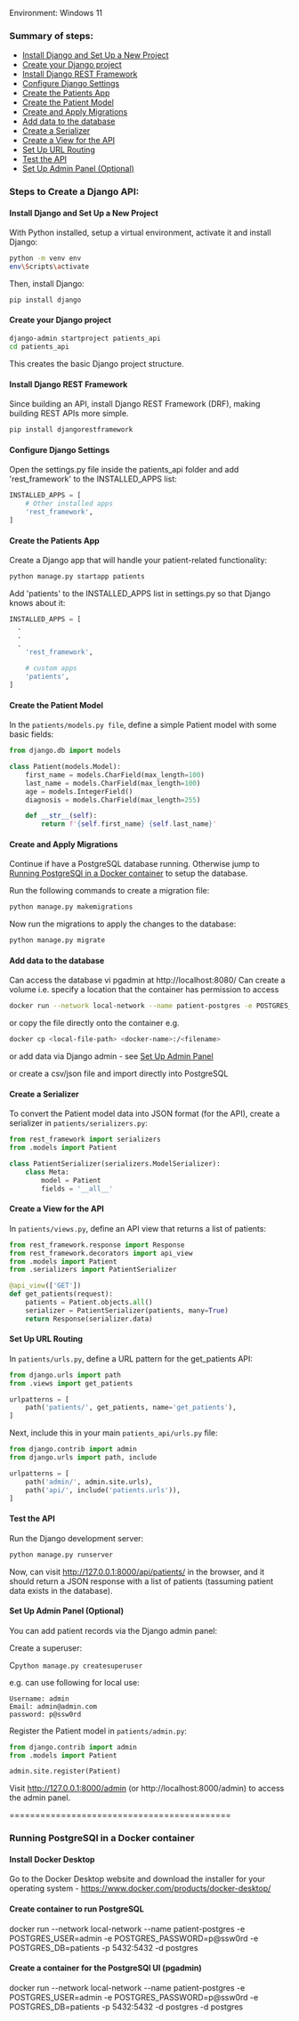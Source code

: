 Environment: Windows 11

### Summary of steps:
* [Install Django and Set Up a New Project](#install-django-and-set-up-a-new-project)<br>
* [Create your Django project](#create-your-django-project)<br>
* [Install Django REST Framework](#install-django-rest-framework)<br>
* [Configure Django Settings](#configure-django-settings)<br>
* [Create the Patients App](#create-the-patients-app)<br>
* [Create the Patient Model](#create-the-patient-model)<br>
* [Create and Apply Migrations](#create-and-apply-migrations)<br>
* [Add data to the database](#add-data-to-the-database)<br>
* [Create a Serializer](#create-a-serializer)<br>
* [Create a View for the API](#create-a-view-for-the-api)<br>
* [Set Up URL Routing](#set-up-url-routing)<br>
* [Test the API](#test-the-api)<br>
* [Set Up Admin Panel (Optional)](#set-up-admin-panel-optional)<br>

### Steps to Create a Django API:
#### Install Django and Set Up a New Project
With Python installed, setup a virtual environment, activate it and install Django:

```bash
python -m venv env
env\Scripts\activate
```
Then, install Django:

```
pip install django
```
#### Create your Django project

```bash
django-admin startproject patients_api
cd patients_api
```

This creates the basic Django project structure.

#### Install Django REST Framework
Since building an API, install Django REST Framework (DRF), making building REST APIs more simple.

```bash
pip install djangorestframework
```

#### Configure Django Settings
Open the settings.py file inside the patients_api folder and add 'rest_framework' to the INSTALLED_APPS list:

```python
INSTALLED_APPS = [
    # Other installed apps
    'rest_framework',
]
```

#### Create the Patients App
Create a Django app that will handle your patient-related functionality:

```python
python manage.py startapp patients
```

Add 'patients' to the INSTALLED_APPS list in settings.py so that Django knows about it:

```python
INSTALLED_APPS = [
  .
  .
  .
    'rest_framework',

    # custom apps
    'patients',
]
```

#### Create the Patient Model
In the ```patients/models.py file```, define a simple Patient model with some basic fields:

```python
from django.db import models

class Patient(models.Model):
    first_name = models.CharField(max_length=100)
    last_name = models.CharField(max_length=100)
    age = models.IntegerField()
    diagnosis = models.CharField(max_length=255)

    def __str__(self):
        return f'{self.first_name} {self.last_name}'

```
#### Create and Apply Migrations
Continue if have a PostgreSQL database running. Otherwise jump to [Running PostgreSQl in a Docker container](#running-postgresql-in-a-docker-container) to setup the database.

Run the following commands to create a migration file:
```bash
python manage.py makemigrations
```

Now run the migrations to apply the changes to the database:
```bash
python manage.py migrate
```

#### Add data to the database
Can access the database vi pgadmin at http://localhost:8080/
Can create a volume i.e. specify a location that the container has permission to access

```bash
docker run --network local-network --name patient-postgres -e POSTGRES_USER=admin -e POSTGRES_PASSWORD=p@ssw0rd -e POSTGRES_DB=patients -p 5432:5432 -d postgres -v <file-path>
```

or
 copy the file directly onto the container e.g.

 ```bash
 docker cp <local-file-path> <docker-name>:/<filename>
 ```

 or add data via Django admin - see [Set Up Admin Panel](#set-up-admin-panel-optional)

 or create a csv/json file and import directly into PostgreSQL


#### Create a Serializer
To convert the Patient model data into JSON format (for the API), create a serializer in ```patients/serializers.py```:

```python
from rest_framework import serializers
from .models import Patient

class PatientSerializer(serializers.ModelSerializer):
    class Meta:
        model = Patient
        fields = '__all__'
```

#### Create a View for the API
In ```patients/views.py```, define an API view that returns a list of patients:

```python
from rest_framework.response import Response
from rest_framework.decorators import api_view
from .models import Patient
from .serializers import PatientSerializer

@api_view(['GET'])
def get_patients(request):
    patients = Patient.objects.all()
    serializer = PatientSerializer(patients, many=True)
    return Response(serializer.data)
```  
   
#### Set Up URL Routing
In ```patients/urls.py```, define a URL pattern for the get_patients API:

```python
from django.urls import path
from .views import get_patients

urlpatterns = [
    path('patients/', get_patients, name='get_patients'),
]
```

Next, include this in your main ```patients_api/urls.py``` file:

```python
from django.contrib import admin
from django.urls import path, include

urlpatterns = [
    path('admin/', admin.site.urls),
    path('api/', include('patients.urls')),
]
```

#### Test the API
Run the Django development server:

```bash
python manage.py runserver
```

Now, can visit http://127.0.0.1:8000/api/patients/ in the browser, and it should return a JSON response with a list of patients (tassuming patient data exists in the database).

#### Set Up Admin Panel (Optional)
You can add patient records via the Django admin panel:

Create a superuser:

C```python manage.py createsuperuser```

e.g. can use following for local use:
```
Username: admin
Email: admin@admin.com
password: p@ssw0rd
```

Register the Patient model in ```patients/admin.py```:

```python
from django.contrib import admin
from .models import Patient

admin.site.register(Patient)
```
Visit http://127.0.0.1:8000/admin (or http://localhost:8000/admin) to access the admin panel.

===========================================

### Running PostgreSQl in a Docker container
#### Install Docker Desktop
Go to the Docker Desktop website and download the installer for your operating system - https://www.docker.com/products/docker-desktop/

#### Create container to run PostgreSQL
docker run --network local-network --name patient-postgres -e POSTGRES_USER=admin -e POSTGRES_PASSWORD=p@ssw0rd -e POSTGRES_DB=patients -p 5432:5432 -d postgres

#### Create a container for the PostgreSQl UI (pgadmin)
docker run --network local-network --name patient-postgres -e POSTGRES_USER=admin -e POSTGRES_PASSWORD=p@ssw0rd -e POSTGRES_DB=patients -p 5432:5432 -d postgres -d postgres

